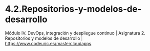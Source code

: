 # 4.2.Repositorios-y-modelos-de-desarrollo
Módulo IV. DevOps, integración y despliegue continuo | Asignatura 2. Repositorios y modelos de desarrollo | https://www.codeurjc.es/mastercloudapps
